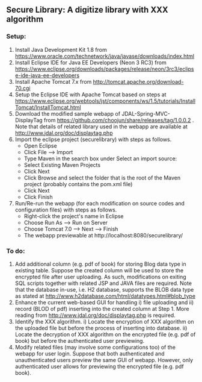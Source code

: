 ## Secure Library: A digitize library with XXX algorithm 

### Setup:
1. Install Java Development Kit 1.8 from https://www.oracle.com/technetwork/java/javase/downloads/index.html
2. Install Eclipse IDE for Java EE Developers (Neon 3 RC3) from https://www.eclipse.org/downloads/packages/release/neon/3rc3/eclipse-ide-java-ee-developers
3. Install Apache Tomcat 7.x from http://tomcat.apache.org/download-70.cgi
4. Setup the Eclipse IDE with Apache Tomcat based on steps at https://www.eclipse.org/webtools/jst/components/ws/1.5/tutorials/InstallTomcat/InstallTomcat.html
5. Download the modified sample webapp of JDAL-Spring-MVC-DisplayTag from https://github.com/choojun/share/releases/tag/1.0.0.2 . Note that details of related library used in the webapp are available at http://www.jdal.org/doc/displaytag.php 
6. Import the eclipse project (securelibrary) with steps as follows.
   * Open Eclipse
   * Click File --> Import
   * Type Maven in the search box under Select an import source:
   * Select Existing Maven Projects
   * Click Next
   * Click Browse and select the folder that is the root of the Maven project (probably contains the pom.xml file)
   * Click Next
   * Click Finish
7. Run/Re-run the webapp (for each modification on source codes and configuration files) with steps as follows.
   * Right-click the project's name in Eclipse
   * Choose Run As --> Run on Server
   * Choose Tomcat 7.0 --> Next --> Finish
   * The webapp previewable at http://localhost:8080/securelibrary/

### To do:
1. Add additional column (e.g. pdf of book) for storing Blog data type in existing table. Suppose the created column will be used to store the encrypted file after user uploading. As such, modifications on exiting SQL scripts together with related JSP and JAVA files are required. Note that the database in-use, i.e. H2 database, supports the BLOB data type as stated at http://www.h2database.com/html/datatypes.html#blob_type
2. Enhance the current web-based GUI for handling i) file uploading and ii) record (BLOD of pdf) inserting into the created column at Step 1. More reading from http://www.jdal.org/doc/displaytag.php is required.
3. Identify the XXX algorithm. i) Locate the encryption of XXX algorithm on the uploaded file but before the process of inserting into database. ii) Locate the decryption of XXX algorithm on the encrypted file (e.g. pdf of book) but before the authenticated user previewing.
4. Modify related files (may involve some configurations too) of the webapp for user login. Suppose that both authenticated and unauthenticated users preview the same GUI of webapp. However, only authenticated user allows for previewing the encrypted file (e.g. pdf book). 

